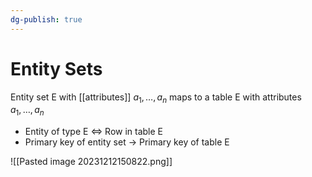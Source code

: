 ```yaml
---
dg-publish: true
---
```

# Entity Sets
Entity set E with [[attributes]] $a_1, … , a_n$ maps to a table E with attributes $a_1, …, a_n$
* Entity of type E $\iff$ Row in table E
* Primary key of entity set → Primary key of table E

![[Pasted image 20231212150822.png]]